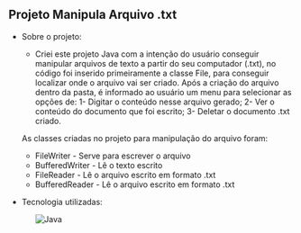 ## Projeto Manipula Arquivo .txt

- Sobre o projeto:
  - Criei este projeto Java com a intenção do usuário conseguir manipular arquivos de texto a partir do seu computador (.txt), no código foi inserido primeiramente a classe File, para conseguir localizar onde o arquivo vai ser criado. Após a criação do arquivo dentro da pasta, é informado ao usuário um menu para selecionar as opções de:
  1- Digitar o conteúdo nesse arquivo gerado;
  2- Ver o conteúdo do documento que foi escrito;
  3- Deletar o documento .txt criado.
  
  As classes criadas no projeto para manipulação do arquivo foram: 
  <ul>
    <li>FileWriter - Serve para escrever o arquivo</li>
    <li>BufferedWriter - Lê o texto escrito</li>
    <li>FileReader - Lê o arquivo escrito em formato .txt</li>
    <li>BufferedReader - Lê o arquivo escrito em formato .txt</li>    
  </ul>

- Tecnologia utilizadas: <br>
  <ul>
     <img alt="Java" src="https://img.shields.io/badge/Java-ED8B00?style=for-the-badge&logo=openjdk&logoColor=white"/>
  </ul>
